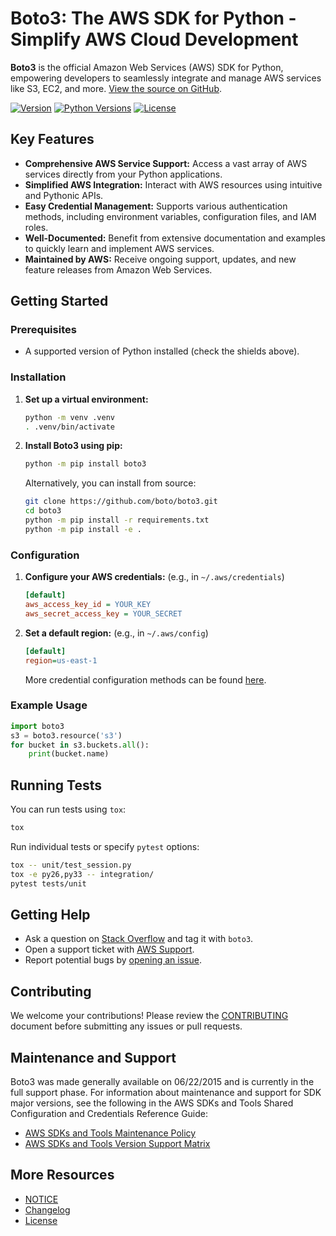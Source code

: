 # Boto3: The AWS SDK for Python - Simplify AWS Cloud Development

**Boto3** is the official Amazon Web Services (AWS) SDK for Python, empowering developers to seamlessly integrate and manage AWS services like S3, EC2, and more. [View the source on GitHub](https://github.com/boto/boto3).

[![Version](http://img.shields.io/pypi/v/boto3.svg?style=flat)](https://pypi.python.org/pypi/boto3/)
[![Python Versions](https://img.shields.io/pypi/pyversions/boto3.svg?style=flat)](https://pypi.python.org/pypi/boto3/)
[![License](http://img.shields.io/pypi/l/boto3.svg?style=flat)](https://github.com/boto/boto3/blob/develop/LICENSE)

## Key Features

*   **Comprehensive AWS Service Support:** Access a vast array of AWS services directly from your Python applications.
*   **Simplified AWS Integration:** Interact with AWS resources using intuitive and Pythonic APIs.
*   **Easy Credential Management:** Supports various authentication methods, including environment variables, configuration files, and IAM roles.
*   **Well-Documented:** Benefit from extensive documentation and examples to quickly learn and implement AWS services.
*   **Maintained by AWS:** Receive ongoing support, updates, and new feature releases from Amazon Web Services.

## Getting Started

### Prerequisites

*   A supported version of Python installed (check the shields above).

### Installation

1.  **Set up a virtual environment:**

    ```bash
    python -m venv .venv
    . .venv/bin/activate
    ```

2.  **Install Boto3 using pip:**

    ```bash
    python -m pip install boto3
    ```

    Alternatively, you can install from source:

    ```bash
    git clone https://github.com/boto/boto3.git
    cd boto3
    python -m pip install -r requirements.txt
    python -m pip install -e .
    ```

### Configuration

1.  **Configure your AWS credentials:**  (e.g., in `~/.aws/credentials`)

    ```ini
    [default]
    aws_access_key_id = YOUR_KEY
    aws_secret_access_key = YOUR_SECRET
    ```

2.  **Set a default region:** (e.g., in `~/.aws/config`)

    ```ini
    [default]
    region=us-east-1
    ```

    More credential configuration methods can be found [here](https://boto3.amazonaws.com/v1/documentation/api/latest/guide/credentials.html).

### Example Usage

```python
import boto3
s3 = boto3.resource('s3')
for bucket in s3.buckets.all():
    print(bucket.name)
```

## Running Tests

You can run tests using `tox`:

```bash
tox
```

Run individual tests or specify `pytest` options:

```bash
tox -- unit/test_session.py
tox -e py26,py33 -- integration/
pytest tests/unit
```

## Getting Help

*   Ask a question on [Stack Overflow](https://stackoverflow.com/) and tag it with `boto3`.
*   Open a support ticket with [AWS Support](https://console.aws.amazon.com/support/home#/).
*   Report potential bugs by [opening an issue](https://github.com/boto/boto3/issues/new).

## Contributing

We welcome your contributions! Please review the [CONTRIBUTING](https://github.com/boto/boto3/blob/develop/CONTRIBUTING.rst) document before submitting any issues or pull requests.

## Maintenance and Support

Boto3 was made generally available on 06/22/2015 and is currently in the full support phase.
For information about maintenance and support for SDK major versions, see the following in the AWS SDKs and Tools Shared Configuration and Credentials Reference Guide:

*   [AWS SDKs and Tools Maintenance Policy](https://docs.aws.amazon.com/sdkref/latest/guide/maint-policy.html)
*   [AWS SDKs and Tools Version Support Matrix](https://docs.aws.amazon.com/sdkref/latest/guide/version-support-matrix.html)

## More Resources

*   [NOTICE](https://github.com/boto/boto3/blob/develop/NOTICE)
*   [Changelog](https://github.com/boto/boto3/blob/develop/CHANGELOG.rst)
*   [License](https://github.com/boto/boto3/blob/develop/LICENSE)